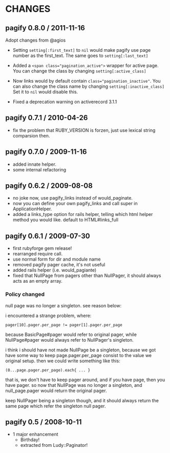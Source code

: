 # CHANGES

## pagify 0.8.0 / 2011-11-16

Adopt changes from @agios

* Setting `setting[:first_text]` to `nil` would make pagify
  use page number as the first_text. The same goes to
  `setting[:last_text]`

* Added a `<span class="pagination_active">` wrapper for active
  page. You can change the class by changing `setting[:active_class]`

* Now links would by default contain `class="pagination_inactive"`.
  You can also change the class name by changing `setting[:inactive_class]`
  Set it to `nil` would disable this.

* Fixed a deprecation warning on activerecord 3.1.1

## pagify 0.7.1 / 2010-04-26

* fix the problem that RUBY_VERSION is forzen,
  just use lexical string comparsion then.

## pagify 0.7.0 / 2009-11-16

* added innate helper.
* some internal refactoring

## pagify 0.6.2 / 2009-08-08

* no joke now, use pagify_links instead of would_paginate.
* now you can define your own pagify_links and call super
  in ApplicationHelper.
* added a links_type option for rails helper,
  telling which html helper method you would like.
  default to HTML#links_full

## pagify 0.6.1 / 2009-07-30

* first rubyforge gem release!
* rearranged require call.
* use normal form for dir and module name
* removed pagify pager cache, it's not useful
* added rails helper (i.e. would_pagiante)
* fixed that NullPage from pagers other than NullPager,
  it should always acts as an empty array.

### Policy changed

null page was no longer a singleton. see reason below:

i encountered a strange problem, where:

    pager[10].pager.per_page != pager[1].pager.per_page

because BasicPage#pager would refer to original pager,
while NullPage#pager would always refer to NullPager's singleton.

i think i should have not made NullPage be a singleton,
because we got have some way to keep page.pager.per_page
consist to the value we original setup. then we could write
something like this:

    (0...page.pager.per_page).each{ ... }

that is, we don't have to keep pager around, and if you have
page, then you have pager. so now that NullPage was no longer
a singleton, and null_page.pager would return the original pager.

keep NullPager being a singleton though, and it should always
return the same page which refer the singleton null pager.

## pagify 0.5 / 2008-10-11

* 1 major enhancement
  * Birthday!
  * extracted from Ludy::Paginator!
